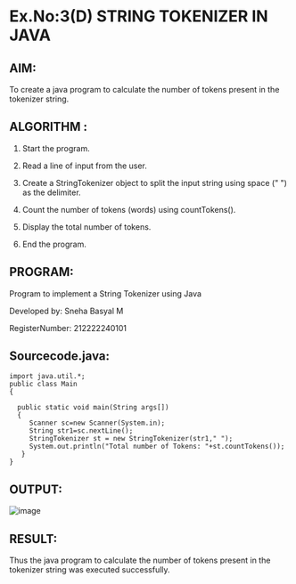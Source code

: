 # Ex.No:3(D) STRING TOKENIZER IN JAVA

## AIM:
To create a java program to calculate the number of tokens present in the tokenizer string.

## ALGORITHM :
1. Start the program.

2. Read a line of input from the user.

3. Create a StringTokenizer object to split the input string using space (" ") as the delimiter.

4. Count the number of tokens (words) using countTokens().

5. Display the total number of tokens.

6. End the program.

## PROGRAM:
Program to implement a String Tokenizer using Java

Developed by: Sneha Basyal M

RegisterNumber: 212222240101 


## Sourcecode.java:
```
import java.util.*;    
public class Main 
{    
 
  public static void main(String args[])  
  {    
     Scanner sc=new Scanner(System.in);
     String str1=sc.nextLine();
     StringTokenizer st = new StringTokenizer(str1," ");    
     System.out.println("Total number of Tokens: "+st.countTokens());
   }    
}
```

## OUTPUT:
![image](https://github.com/user-attachments/assets/40ff7fbd-94fd-4b3b-8252-e37a7a618b19)



## RESULT:
Thus the java program to calculate the number of tokens present in the tokenizer string was executed successfully.
